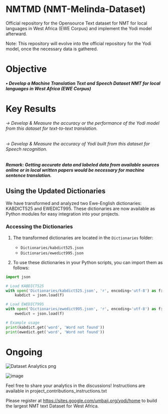 # NMTMD (NMT-Melinda-Dataset)
Official repository for the Opensource Text dataset for NMT for local languages in West Africa (EWE Corpus) and implement the Yodi model afterward. 

Note: This repository will evolve into the official repository for the Yodi model, once the necessary data is gathered.

# Objective

##### • Develop a Machine Translation Text and Speech Dataset NMT for local languages in West Africa (EWE Corpus)

# Key Results 

###### -> Develop & Measure the accuracy or the performance of the Yodi model from this dataset for text-to-text translation.

###### -> Develop & Measure the accuracy of Yodi built from this dataset for Speech recognition.

##### Remark: Getting accurate data and labeled data from available sources online or in local written papers would be necessary for machine sentence translation. 

## Using the Updated Dictionaries

We have transformed and analyzed two Ewe-English dictionaries: KABDICT525 and EWEDICT995. These dictionaries are now available as Python modules for easy integration into your projects.

### Accessing the Dictionaries

1. The transformed dictionaries are located in the `Dictionaries` folder:
   - `Dictionaries/kabdict525.json`
   - `Dictionaries/ewedict995.json`

2. To use these dictionaries in your Python scripts, you can import them as follows:

```python
import json

# Load KABDICT525
with open('Dictionaries/kabdict525.json', 'r', encoding='utf-8') as f:
    kabdict = json.load(f)

# Load EWEDICT995
with open('Dictionaries/ewedict995.json', 'r', encoding='utf-8') as f:
    ewedict = json.load(f)

# Example usage
print(kabdict.get('word', 'Word not found'))
print(ewedict.get('word', 'Word not found'))

```

# Ongoing
![Dataset Analytics png](https://github.com/Umbaji/NMT-Melinda--Dataset/assets/125580751/48cd7ba5-bbb8-4eb4-b04f-8d901be176a1)

![image](https://github.com/Umbaji/NMT-Melinda--Dataset/assets/125580751/2850be94-fd74-4f61-b757-fc228a5c61b4)


Feel free to share your analytics in the discussions!
Instructions are available in project_contributions_instructions.txt

Please register at https://sites.google.com/umbaji.org/yodi/home to build the 
largest NMT text Dataset for West Africa.


